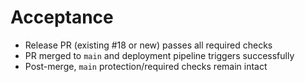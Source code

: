 # Acceptance
- Release PR (existing #18 or new) passes all required checks
- PR merged to `main` and deployment pipeline triggers successfully
- Post-merge, `main` protection/required checks remain intact
